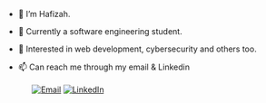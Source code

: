 - 👋 I’m Hafizah.
- 👀 Currently a software engineering student.
- 🌱 Interested in web development, cybersecurity and others too.

- 📫 Can reach me through my email & Linkedin<br><br>
&nbsp;&nbsp;&nbsp;&nbsp;&nbsp;&nbsp;[<img alt="Email" src="https://img.shields.io/badge/Email-white.svg?&style=for-the-badge&logo=Gmail&logoColor=red" />](mailto:hafizah.rmli@gmail.com)
[<img alt="LinkedIn" src="https://img.shields.io/badge/LinkedIn-%230E76A8.svg?&style=for-the-badge&logo=LinkedIn&logoColor=white" />](https://www.linkedin.com/in/hfzhrmli/)

<!---
Hafiiii/Hafiiii is a ✨ special ✨ repository because its `README.md` (this file) appears on your GitHub profile.
You can click the Preview link to take a look at your changes.
--->
